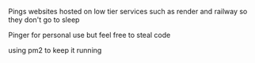Pings websites hosted on low tier services such as render and railway so they don't go to sleep 

Pinger for personal use but feel free to steal code

using pm2 to keep it running

